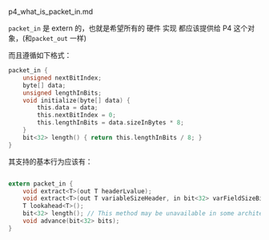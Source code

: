 p4_what_is_packet_in.md

`packet_in`  是 extern 的，也就是希望所有的 硬件 实现 都应该提供给 P4 这个对象，(和`packet_out` 一样)

而且遵循如下格式：

```C
packet_in {
	unsigned nextBitIndex;
	byte[] data;
	unsigned lengthInBits;
	void initialize(byte[] data) {
		this.data = data;
		this.nextBitIndex = 0;
		this.lengthInBits = data.sizeInBytes * 8;
	}
	bit<32> length() { return this.lengthInBits / 8; }
}
```

其支持的基本行为应该有：

```c

extern packet_in {
	void extract<T>(out T headerLvalue);
	void extract<T>(out T variableSizeHeader, in bit<32> varFieldSizeBits);
	T lookahead<T>();
	bit<32> length(); // This method may be unavailable in some architectures
	void advance(bit<32> bits);
}
```